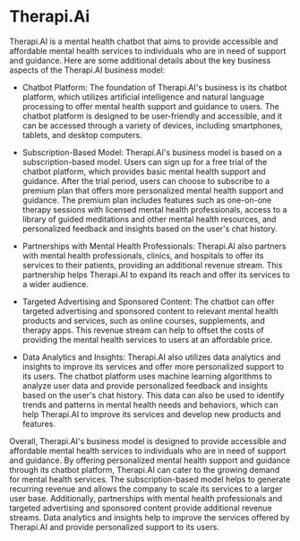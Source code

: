<h1>Therapi.Ai</h1>

<p>Therapi.AI is a mental health chatbot that aims to provide accessible and affordable mental health services to individuals who are in need of support and guidance. Here are some additional details about the key business aspects of the Therapi.AI business model:</p>
 <ul>
    <li>Chatbot Platform: The foundation of Therapi.AI's business is its chatbot platform, which utilizes artificial intelligence and natural language processing to offer mental health support and guidance to users. The chatbot platform is designed to be user-friendly and accessible, and it can be accessed through a variety of devices, including smartphones, tablets, and desktop computers.</li>
 </ul>
 
 <ul>
    <li>Subscription-Based Model: Therapi.AI's business model is based on a subscription-based model. Users can sign up for a free trial of the chatbot platform, which provides basic mental health support and guidance. After the trial period, users can choose to subscribe to a premium plan that offers more personalized mental health support and guidance. The premium plan includes features such as one-on-one therapy sessions with licensed mental health professionals, access to a library of guided meditations and other mental health resources, and personalized feedback and insights based on the user's chat history. </li>
 </ul>
 
 <ul>
    <li>Partnerships with Mental Health Professionals: Therapi.AI also partners with mental health professionals, clinics, and hospitals to offer its services to their patients, providing an additional revenue stream. This partnership helps Therapi.AI to expand its reach and offer its services to a wider audience.</li>
 </ul>
 
 <ul>
    <li>Targeted Advertising and Sponsored Content: The chatbot can offer targeted advertising and sponsored content to relevant mental health products and services, such as online courses, supplements, and therapy apps. This revenue stream can help to offset the costs of providing the mental health services to users at an affordable price.</li>
 </ul>

<ul>
    <li>Data Analytics and Insights: Therapi.AI also utilizes data analytics and insights to improve its services and offer more personalized support to its users. The chatbot platform uses machine learning algorithms to analyze user data and provide personalized feedback and insights based on the user's chat history. This data can also be used to identify trends and patterns in mental health needs and behaviors, which can help Therapi.AI to improve its services and develop new products and features.</li>
</ul>
    
<p>Overall, Therapi.AI's business model is designed to provide accessible and affordable mental health services to individuals who are in need of support and guidance. By offering personalized mental health support and guidance through its chatbot platform, Therapi.AI can cater to the growing demand for mental health services. The subscription-based model helps to generate recurring revenue and allows the company to scale its services to a larger user base. Additionally, partnerships with mental health professionals and targeted advertising and sponsored content provide additional revenue streams. Data analytics and insights help to improve the services offered by Therapi.AI and provide personalized support to its users.</p>
